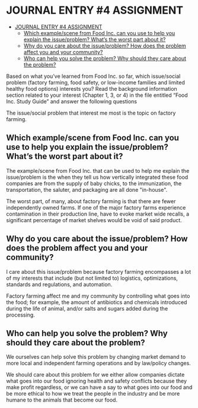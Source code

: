 # JOURNAL ENTRY #4 ASSIGNMENT

- [JOURNAL ENTRY #4 ASSIGNMENT](#journal-entry-4-assignment)
  - [Which example/scene from Food Inc. can you use to help you explain the issue/problem? What’s the worst part about it?](#which-examplescene-from-food-inc-can-you-use-to-help-you-explain-the-issueproblem-whats-the-worst-part-about-it)
  - [Why do you care about the issue/problem? How does the problem affect you and your community?](#why-do-you-care-about-the-issueproblem-how-does-the-problem-affect-you-and-your-community)
  - [Who can help you solve the problem? Why should they care about the problem?](#who-can-help-you-solve-the-problem-why-should-they-care-about-the-problem)

Based on what you’ve learned from Food Inc. so far, which issue/social problem
(factory farming, food safety, or low-income families and limited healthy food
options) interests you? Read the background information section related to your
interest (Chapter 1, 3, or 4) in the file entitled “Food Inc. Study Guide” and
answer the following questions

The issue/social problem that interest me most is the topic on factory farming.

## Which example/scene from Food Inc. can you use to help you explain the issue/problem? What’s the worst part about it?

The example/scene from Food Inc. that can be used to help me explain the
issue/problem is the when they tell us how vertically integrated these food
companies are from the supply of baby chicks, to the immunization, the
transportation, the saluter, and packaging are all done "in-house".

The worst part, of many, about factory farming is that there are fewer
independently owned farms. If one of the major factory farms experience
contamination in their production line, have to evoke market wide recalls,
a significant percentage of market shelves would be void of said product.

## Why do you care about the issue/problem? How does the problem affect you and your community?

I care about this issue/problem because factory farming encompasses a lot of
my interests that include (but not limited to) logistics, optimizations,
standards and regulations, and automation.

Factory farming affect me and my community by controlling what goes into the
food; for example, the amount of antibiotics and chemicals introduced during
the life of animal, and/or salts and sugars added during the processing.

## Who can help you solve the problem? Why should they care about the problem?

We ourselves can help solve this problem by changing market demand to more
local and independent farming operations and by law/policy changes.

We should care about this problem for we either allow companies dictate what
goes into our food ignoring health and safety conflicts because they make
profit regardless, or we can have a say to what goes into our food and
be more ethical to how we treat the people in the industry and be more
humane to the animals that become our food.
